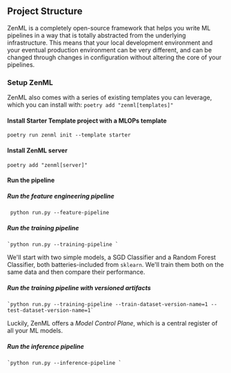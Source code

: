 ## Project Structure 
ZenML is a completely open-source framework that helps you write ML
pipelines in a way that is totally abstracted from the underlying infrastructure. This means that your local development environment and your eventual production environment can be very different, and can be
changed through changes in configuration without altering the core of
your pipelines. 


### Setup ZenML
ZenML also comes with a series of existing templates you can leverage,
which you can install with:
`poetry add "zenml[templates]"`

#### Install Starter Template project with a MLOPs template
`poetry run zenml init --template starter`

#### Install ZenML server
`poetry add "zenml[server]" `


#### Run the pipeline
##### Run the feature engineering pipeline
   ` python run.py --feature-pipeline`
  
  
##### Run the training pipeline
    `python run.py --training-pipeline `

We'll start with two simple models, a SGD Classifier and a Random Forest
Classifier, both batteries-included from `sklearn`. We'll train them both on the
same data and then compare their performance.

##### Run the training pipeline with versioned artifacts
    `python run.py --training-pipeline --train-dataset-version-name=1 --test-dataset-version-name=1`

Luckily, ZenML offers a *Model Control Plane*, which is a central register of all your ML models.    

##### Run the inference pipeline
    `python run.py --inference-pipeline `

